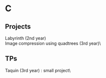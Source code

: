 # C
## Projects
Labyrinth (2nd year)\
Image compression using quadtrees (3rd year)\

## TPs
Taquin (3rd year) : small project\
